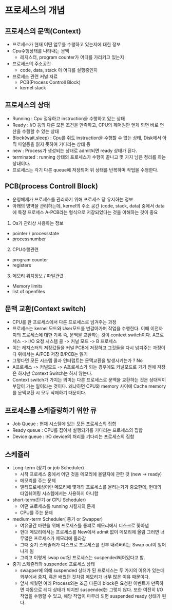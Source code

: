 # 프로세스의 개념

## 프로세스의 문맥(Context)
- 프로세스가 현재 어떤 업무를 수행하고 있는지에 대한 정보
- Cpu수행상태를 나타내는 문맥
  - 레지스터, program counter가 어디를 가리키고 있는지
- 프로세스의 주소공간
  - code, data, stack 이 어디를 실행중인지
- 프로세스 관련 커널 자료
  - PCB(Process Controll Block)
  - kernel stack

## 프로세스의 상태
- Running : Cpu 점유하고 instruction을 수행하고 있는 상태
- Ready : I/O 등의 다른 모든 조건을 만족하고, CPU의 제어권만 얻게 되면 바로 연산을 수행할 수 있는 상태
- Block(wait,sleep) : Cpu를 줘도 instruction을 수행할 수 없는 상태, Disk에서 아직 파일등을 읽지 못하여 기다리는 상태 등
- new : Process가 생성되는 상태로 admit되면 ready 상태가 된다.
- terminated : running 상태의 프로세스가 수행이 끝나고 몇 가지 남은 정리를 하는 상태이다.
- 프로세스는 각기 다른 queue에 저장되어 위 상태를 반복하며 작업을 수행한다.
  
## PCB(process Controll Block)
- 운영체제가 프로세스를 관리하기 위해 프로세스 당 유지하는 정보
- 아래의 영역을 관리하는데, kernel의 주소 공간 (code, stack, data) 중에서 data에 특정 프로세스 A-PCB라는 형식으로 저장되었다는 것을 이해하는 것이 중요
1. Os가 관리상 사용하는 정보
- pointer / processstate
- processnumber
2. CPU수행관련
- program counter
- registers
3. 메모리 위치정보 / 파일관련
- Memory limits
- list of openfiles

## 문맥 교환(Context switch)
- CPU를 한 프로세스에서 다른 프로세스로 넘겨주는 과정
- 프로세스는 kernel 모드와 User모드를 번갈아가며 작업을 수행한다. 이때 이전까지의 프로세스에 대한 기록 즉, 문맥을 교환하는 것이 context switch이다. A프로세스 -> I/O 요청 시스템 콜 -> 커널 모드 -> B 프로세스
- 이는 레지스터의 저장값들을 커널 PCB에 저장하고 그것들을 다시 넘겨주는 과정이다 위에서는 A/PCB 저장 B/PCB는 읽기
- 그렇다면 모든 시스템 콜과 인터럽트는 문맥교환을 발생시키는가 ? No
- A프로세스 -> 커널모드 -> A프로세스가 되는 경우에도 커널모드로 가기 전에 저장은 하지만 Context Switch는 하지 않는다.
- Context switch가 가지는 의미는 다른 프로세스로 문맥을 교환하는 것은 상대적이 부담이 가는 일이라는 것이다. 왜냐하면 CPU와 memory 사이에 Cache memory를 문맥교환 시 모두 삭제하기 때문이다. 

## 프로세스를 스케쥴링하기 위한 큐
- Job Queue : 현재 시스템에 있는 모든 프로세스의 집합
- Ready queue : CPU를 잡아서 실행되기를 기다리는 프로세스의 집합
- Device queue : I/O device의 처리를 기다리는 프로세스의 집합

## 스케쥴러
- Long-term (장기 or job Scheduler)
  - 시작 프로세스 중에서 어떤 것을 메모리에 올릴지에 관한 것 (new -> ready)
  - 메모리를 주는 문제
  - 멀티프로세싱이란 메모리에 몇개의 프로세스를 올리는가가 중요한데, 현대의 타임쉐어링 시스템에서는 사용하지 아니함
- short-term(단기 or CPU Scheduler)
  - 어떤 프로세스를 running 시킬지의 문제
  - CPU를 주는 문제
- medium-term Scheduler( 중기 or Swapper)
  - 여유공간 마련을 위해 프로세스를 통쨰로 메모리에서 디스크로 쫓아냄
  - 현대 메모리에서는 프로세스를 New에서 admit 없이 메모리에 올림 그러면 너무많은 프로세스가 메모리에 올라감
  - 그때 중기 스케쥴러가 디스크로 프로세스를 전부 내려버리는 Swap out이 일어나게 됨
  - 그리고 이렇게 swap out된 프로세스는 suspended되어있다고 함. 
- 중기 스케쥴러와 suspended 프로세스 상태
  - swapper에 의해 suspended 상태가 된 프로세스는 두 가지의 이유가 있는데 외부에서 중지, 혹은 배웠던 것처럼 메모리가 너무 많은 이유 때문이다.
  - 앞서 배웠던 여러 Process와는 조금 다른데 block은 요청한 이벤트가 만족하면 자동으로 레디 상태가 되지만 suspended는 그렇지 않다. 또한 여전히 I/O 작업을 수행할 수 있고, 해당 작업이 마무리 되면 suspended ready 상태가 된다.